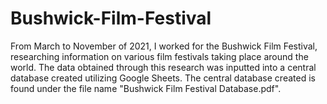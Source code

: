 # Bushwick-Film-Festival
From March to November of 2021, I worked for the Bushwick Film Festival, researching information on various film festivals taking place around the world. The data obtained through this research was inputted into a central database created utilizing Google Sheets. The central database created is found under the file name "Bushwick Film Festival Database.pdf". 
